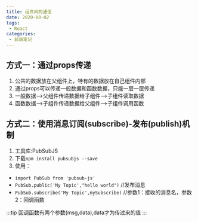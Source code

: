 ```yaml
---
title: 组件间的通信
date: 2020-08-02
tags:
 - React
categories:
 - 前端笔记
---
```


## 方式一：通过props传递
1. 公共的数据放在父组件上，特有的数据放在自己组件内部
2. 通过props可以传递一般数据和函数数据，只能一层一层传递
3. 一般数据-->父组件传递数据给子组件-->子组件读取数据
4. 函数数据-->子组件传递数据给父组件-->子组件调用函数

## 方式二：使用消息订阅(subscribe)-发布(publish)机制
1. 工具库:PubSubJS
2. 下载`npm install pubsubjs --save`
3. 使用：
* `import PubSub from 'pubsub-js'`
* `PubSub.public('My Topic',"hello world")` //发布消息
* `PubSub.subscribe('My Topic',mySubscribe)`  //参数1：接收的消息名，参数2：回调函数

:::tip
回调函数有两个参数(msg,data),data才为传过来的值
:::